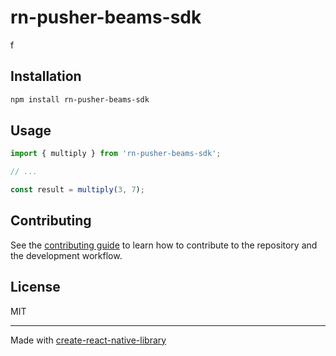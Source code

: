 # rn-pusher-beams-sdk

f

## Installation

```sh
npm install rn-pusher-beams-sdk
```

## Usage


```js
import { multiply } from 'rn-pusher-beams-sdk';

// ...

const result = multiply(3, 7);
```


## Contributing

See the [contributing guide](CONTRIBUTING.md) to learn how to contribute to the repository and the development workflow.

## License

MIT

---

Made with [create-react-native-library](https://github.com/callstack/react-native-builder-bob)
